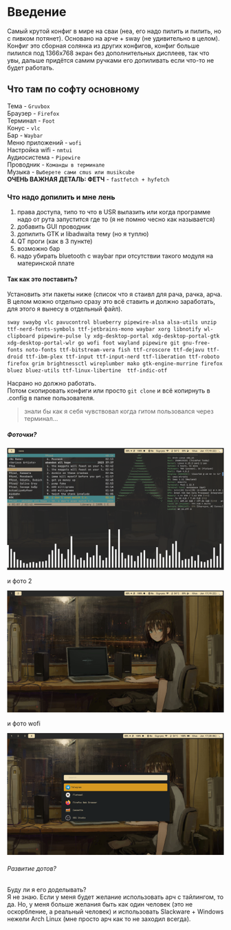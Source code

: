 # Введение
Самый крутой конфиг в мире на сваи (неа, его надо пилить и пилить, но с пивком потянет).
Основано на арче + sway (не удивительно в целом). Конфиг это сборная солянка из других конфигов, конфиг больше пилился под 1366x768 экран без дополнительных дисплеев, так что увы, дальше придётся самим ручками его допиливать если что-то не будет работать.   
## Что там по софту основному
Тема - `Gruvbox`   
Браузер - `Firefox`  
Терминал - `Foot`  
Конус - `vlc`  
Бар - `Waybar`  
Меню приложений - `wofi`  
Настройка wifi - `nmtui`  
Аудиосистема - `Pipewire`  
Проводник - `Команды в терминале`  
Музыка - `Выберете сами cmus или musikcube`   
__ОЧЕНЬ ВАЖНАЯ ДЕТАЛЬ: ФЕТЧ__ - `fastfetch + hyfetch`    
### Что надо допилить и мне лень
1. права доступа, типо то что в USR вылазить или когда программе надо от рута запустится где то (я не помню чесно как называется)
2. добавить GUI проводник
3. допилить GTK и libadwaita тему (но я туплю)
4. QT проги (как в 3 пункте)
5. возможно бар
6. надо убирать bluetooth с waybar при отсутствии такого модуля на материнской плате
#### Так как это поставить?  
Установить эти пакеты ниже (список что я стаивл для рача, рачка, арча. В целом можно отдельно сразу это всё ставить и должно заработать, для этого я вынесу в отдельный файл).
```
sway swaybg vlc pavucontrol blueberry pipewire-alsa alsa-utils unzip ttf-nerd-fonts-symbols ttf-jetbrains-mono waybar xorg libnotify wl-clipboard pipewire-pulse ly xdg-desktop-portal xdg-desktop-portal-gtk xdg-desktop-portal-wlr go wofi foot wayland pipewire git gnu-free-fonts noto-fonts ttf-bitstream-vera fish ttf-croscore ttf-dejavu ttf-droid ttf-ibm-plex ttf-input ttf-input-nerd ttf-liberation ttf-roboto firefox grim brightnessctl wireplumber mako gtk-engine-murrine firefox bluez bluez-utils ttf-linux-libertine  ttf-indic-otf
```
Насрано но должно работать.  
Потом скопировать конфиги или просто `git clone` и всё копирнуть в .config в папке пользователя.  

> знали бы как я себя чувствовал когда гитом пользовался через терминал...
  
##### Фоточки?
![](sway1.png)  
  
и фото 2
  
![](sway2.png)  
  
и фото wofi  
  
![](wofi.png)  
  
###### Развитие дотов?
Буду ли я его доделывать?  
Я не знаю. Если у меня будет желание использовать арч с тайлингом, то да. Но, у меня больше желания быть как один человек (это не оскорбление, а реальный человек) и использовать Slackware + Windows нежели Arch Linux (мне просто арч как то не заходил всегда).
